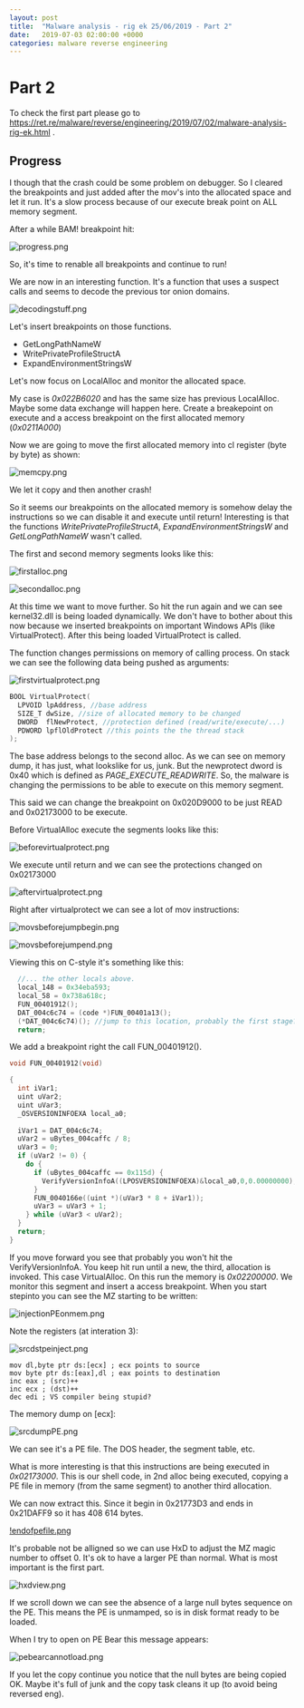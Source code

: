 ```yaml
---
layout: post
title:  "Malware analysis - rig ek 25/06/2019 - Part 2"
date:   2019-07-03 02:00:00 +0000
categories: malware reverse engineering
---
```


# Part 2

To check the first part please go to https://ret.re/malware/reverse/engineering/2019/07/02/malware-analysis-rig-ek.html .

## Progress

I though that the crash could be some problem on debugger. So I cleared the breakpoints and just added after the mov's into the allocated space and let it run. It's a slow process because of our execute break point on ALL memory segment.

After a while BAM! breakpoint hit:

![progress.png](/images/post04/progress.png)

So, it's time to renable all breakpoints and continue to run!

We are now in an interesting function. It's a function that uses a suspect calls and seems to decode the previous tor onion domains.

![decodingstuff.png](/images/post04/decodingstuff.png)

Let's insert breakpoints on those functions.

* GetLongPathNameW
* WritePrivateProfileStructA
* ExpandEnvironmentStringsW

Let's now focus on LocalAlloc and monitor the allocated space.

My case is *0x022B6020* and has the same size has previous LocalAlloc. Maybe some data exchange will happen here. Create a breakepoint on execute and a access breakpoint on the first allocated memory (*0x0211A000*)

Now we are going to move the first allocated memory into cl register (byte by byte) as shown:

![memcpy.png](/images/post04/memcpy.png)

We let it copy and then another crash!

So it seems our breakpoints on the allocated memory is somehow delay the instructions so we can disable it and execute until return! Interesting is that the functions *WritePrivateProfileStructA*, *ExpandEnvironmentStringsW* and *GetLongPathNameW* wasn't called.

The first and second memory segments looks like this:

![firstalloc.png](/images/post04/firstalloc.png)

![secondalloc.png](/images/post04/secondalloc.png)

At this time we want to move further. So hit the run again and we can see kernel32.dll is being loaded dynamically. We don't have to bother about this now because we inserted breakpoints on important Windows APIs (like VirtualProtect). After this being loaded VirtualProtect is called.

The function changes permissions on memory of calling process. On stack we can see the following data being pushed as arguments:

![firstvirtualprotect.png](/images/post04/firstvirtualprotect.png)

```C++
BOOL VirtualProtect(
  LPVOID lpAddress, //base address
  SIZE_T dwSize, //size of allocated memory to be changed
  DWORD  flNewProtect, //protection defined (read/write/execute/...)
  PDWORD lpflOldProtect //this points the the thread stack 
);
```

The base address belongs to the second alloc. As we can see on memory dump, it has just, what lookslike for us, junk. But the newprotect dword is 0x40 which is defined as *PAGE_EXECUTE_READWRITE*.
So, the malware is changing the permissions to be able to execute on this memory segment.

This said we can change the breakpoint on 0x020D9000 to be just READ and 0x02173000 to be execute.

Before VirtualAlloc execute the segments looks like this:

![beforevirtualprotect.png](/images/post04/beforevirtualprotect.png)

We execute until return and we can see the protections changed on 0x02173000

![aftervirtualprotect.png](/images/post04/aftervirtualprotect.png)


Right after virtualprotect we can see a lot of mov instructions:

![movsbeforejumpbegin.png](/images/post04/movsbeforejumpbegin.png)

![movsbeforejumpend.png](/images/post04/movsbeforejumpend.png)

Viewing this on C-style it's something like this:

```C
  //... the other locals above.
  local_148 = 0x34eba593;
  local_58 = 0x738a618c;
  FUN_00401912();
  DAT_004c6c74 = (code *)FUN_00401a13();
  (*DAT_004c6c74)(); //jump to this location, probably the first stage?
  return;
```

We add a breakpoint right the call FUN_00401912().

```C
void FUN_00401912(void)

{
  int iVar1;
  uint uVar2;
  uint uVar3;
  _OSVERSIONINFOEXA local_a0;
  
  iVar1 = DAT_004c6c74;
  uVar2 = uBytes_004caffc / 8;
  uVar3 = 0;
  if (uVar2 != 0) {
    do {
      if (uBytes_004caffc == 0x115d) {
        VerifyVersionInfoA((LPOSVERSIONINFOEXA)&local_a0,0,0.00000000);
      }
      FUN_0040166e((uint *)(uVar3 * 8 + iVar1));
      uVar3 = uVar3 + 1;
    } while (uVar3 < uVar2);
  }
  return;
}
```

If you move forward you see that probably you won't hit the VerifyVersionInfoA. You keep hit run until a new, the third, allocation is invoked. This case VirtualAlloc.
On this run the memory is *0x02200000*. We monitor this segment and insert a access breakpoint. When you start stepinto you can see the MZ starting to be written:

![injectionPEonmem.png](/images/post04/injectionPEonmem.png)

Note the registers (at interation 3):

![srcdstpeinject.png](/images/post04/srcdstpeinject.png)

```assembly
mov dl,byte ptr ds:[ecx] ; ecx points to source
mov byte ptr ds:[eax],dl ; eax points to destination
inc eax ; (src)++
inc ecx ; (dst)++
dec edi ; VS compiler being stupid?
```

The memory dump on [ecx]:

![srcdumpPE.png](/images/post04/srcdumpPE.png)

We can see it's a PE file. The DOS header, the segment table, etc.

What is more interesting is that this instructions are being executed in *0x02173000*. This is our shell code, in 2nd alloc being executed, copying a PE file in memory (from the same segment) to another third allocation.

We can now extract this. Since it begin in 0x21773D3 and ends in 0x21DAFF9 so it has 408 614 bytes.

[!endofpefile.png](/images/post04/endofpefile.png)

It's probable not be alligned so we can use HxD to adjust the MZ magic number to offset 0. It's ok to have a larger PE than normal. What is most important is the first part.

![hxdview.png](/images/post04/hxdview.png)

If we scroll down we can see the absence of a large null bytes sequence on the PE. This means the PE is unmamped, so is in disk format ready to be loaded.

When I try to open on PE Bear this message appears:

![pebearcannotload.png](/images/post04/pebearcannotload.png)

If you let the copy continue you notice that the null bytes are being copied OK. Maybe it's full of junk and the copy task cleans it up (to avoid being reversed eng).


[pushdword-gh]:   https://github.com/pushdword